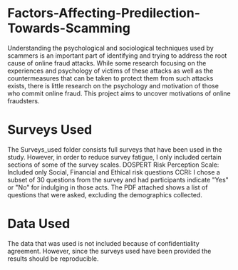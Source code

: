 # Factors-Affecting-Predilection-Towards-Scamming
Understanding the psychological and sociological techniques used by scammers is an important part of identifying and trying to address the root cause of online fraud attacks. While some research focusing on the experiences and psychology of victims of these attacks as well as the countermeasures that can be taken to protect them from such attacks exists, there is little research on the psychology and motivation of those who commit online fraud. This project aims to uncover motivations of online fraudsters. 

# Surveys Used 
The Surveys_used folder consists full surveys that have been used in the study. However, in order to reduce survey fatigue, I only included certain sections of some of the survey scales. 
DOSPERT Risk Perception Scale:
  Included only Social, Financial and Ethical risk questions
CCRI:
  I chose a subset of 30 questions from the survey and had participants indicate "Yes" or "No" for indulging in those acts.
 The PDF attached shows a list of questions that were asked, excluding the demographics collected.

# Data Used 
The data that was used is not included because of confidentiality agreement. However, since the surveys used have been provided the results should be reproducible.
